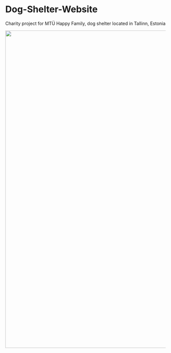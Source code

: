 # Dog-Shelter-Website
 
Charity project for MTÜ Happy Family, dog shelter located in Tallinn, Estonia

<p align="center">
 <img style="width:1000px;" src="https://github.com/aleksei-stsigartsov/local_storage/blob/master/dogshelter_site.gif" />
</p>
